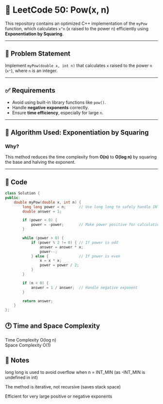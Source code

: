 # 🚀 LeetCode 50: Pow(x, n)

This repository contains an optimized C++ implementation of the `myPow` function, which calculates `x^n` (x raised to the power n) efficiently using **Exponentiation by Squaring**.

---

## 🧩 Problem Statement

Implement `myPow(double x, int n)` that calculates `x` raised to the power `n` (`xⁿ`), where `n` is an integer.

---

## ✅ Requirements

- Avoid using built-in library functions like `pow()`.
- Handle **negative exponents** correctly.
- Ensure **time efficiency**, especially for large `n`.

---

## 🧠 Algorithm Used: Exponentiation by Squaring

### Why?

This method reduces the time complexity from **O(n)** to **O(log n)** by squaring the base and halving the exponent.

---

## 🧾 Code

```cpp
class Solution {
public:
    double myPow(double x, int n) {
        long long power = n;      // Use long long to safely handle INT_MIN
        double answer = 1;

        if (power < 0) {
            power = -power;       // Make power positive for calculation
        }

        while (power > 0) {
            if (power % 2 != 0) { // If power is odd
                answer = answer * x;
                power--;
            } else {              // If power is even
                x = x * x;
                power = power / 2;
            }
        }

        if (n < 0) {
            answer = 1 / answer;  // Handle negative exponent
        }

        return answer;
    }
};

```
  

## 🕐 Time and Space Complexity  

Time Complexity	  O(log n)  
Space Complexity	O(1)  

## 📌 Notes
long long is used to avoid overflow when n = INT_MIN (as -INT_MIN is undefined in int)  

The method is iterative, not recursive (saves stack space)  

Efficient for very large positive or negative exponents  

